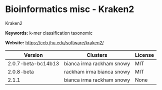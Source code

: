 # Bioinformatics misc - Kraken2

Kraken2

**Keywords:** k-mer classification taxonomic

**Website:** <https://ccb.jhu.edu/software/kraken2/>

| Version | Clusters | License |
| ------- | -------- | ------- |
| 2.0.7-beta-bc14b13 | bianca irma rackham snowy | MIT |
| 2.0.8-beta | rackham irma bianca snowy | MIT |
| 2.1.1 | bianca irma rackham snowy | None |
